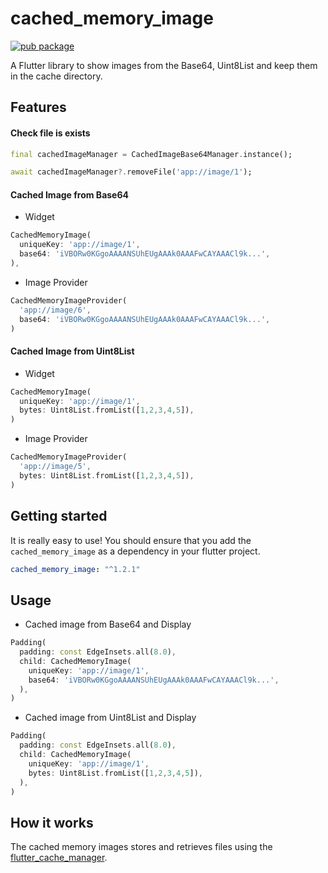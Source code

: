 # cached_memory_image

[![pub package](https://img.shields.io/pub/v/cached_memory_image.svg)](https://pub.dartlang.org/packages/cached_memory_image)

A Flutter library to show images from the Base64, Uint8List and keep them in the cache directory.

## Features

#### Check file is exists

```dart
final cachedImageManager = CachedImageBase64Manager.instance();

await cachedImageManager?.removeFile('app://image/1');
```

#### Cached Image from Base64

- Widget

```dart
CachedMemoryImage(
  uniqueKey: 'app://image/1',
  base64: 'iVBORw0KGgoAAAANSUhEUgAAAk0AAAFwCAYAAACl9k...',
),
```

- Image Provider

```dart
CachedMemoryImageProvider(
  'app://image/6',
  base64: 'iVBORw0KGgoAAAANSUhEUgAAAk0AAAFwCAYAAACl9k...',
)
```

#### Cached Image from Uint8List

- Widget

```dart
CachedMemoryImage(
  uniqueKey: 'app://image/1',
  bytes: Uint8List.fromList([1,2,3,4,5]),
)
```

- Image Provider

```dart
CachedMemoryImageProvider(
  'app://image/5',
  bytes: Uint8List.fromList([1,2,3,4,5]),
)
```

## Getting started

It is really easy to use! You should ensure that you add the `cached_memory_image` as a dependency in your flutter project.

```yaml
cached_memory_image: "^1.2.1"
```

## Usage

- Cached image from Base64 and Display

```dart
Padding(
  padding: const EdgeInsets.all(8.0),
  child: CachedMemoryImage(
    uniqueKey: 'app://image/1',
    base64: 'iVBORw0KGgoAAAANSUhEUgAAAk0AAAFwCAYAAACl9k...',
  ),
)
```

- Cached image from Uint8List and Display

```dart
Padding(
  padding: const EdgeInsets.all(8.0),
  child: CachedMemoryImage(
    uniqueKey: 'app://image/1',
    bytes: Uint8List.fromList([1,2,3,4,5]),
  ),
)
```

## How it works

The cached memory images stores and retrieves files using the [flutter_cache_manager](https://pub.dartlang.org/packages/flutter_cache_manager).
